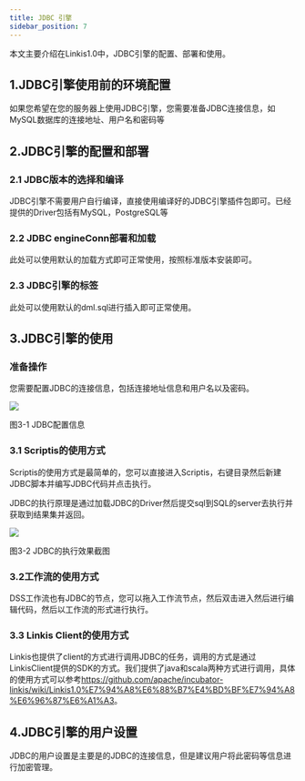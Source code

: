 ```yaml
---
title: JDBC 引擎
sidebar_position: 7
---
```


本文主要介绍在Linkis1.0中，JDBC引擎的配置、部署和使用。

## 1.JDBC引擎使用前的环境配置

如果您希望在您的服务器上使用JDBC引擎，您需要准备JDBC连接信息，如MySQL数据库的连接地址、用户名和密码等

## 2.JDBC引擎的配置和部署

### 2.1 JDBC版本的选择和编译

JDBC引擎不需要用户自行编译，直接使用编译好的JDBC引擎插件包即可。已经提供的Driver包括有MySQL，PostgreSQL等

### 2.2 JDBC engineConn部署和加载

此处可以使用默认的加载方式即可正常使用，按照标准版本安装即可。

### 2.3 JDBC引擎的标签

此处可以使用默认的dml.sql进行插入即可正常使用。

## 3.JDBC引擎的使用

### 准备操作

您需要配置JDBC的连接信息，包括连接地址信息和用户名以及密码。

![](/Images-zh/EngineUsage/jdbc-conf.png)

图3-1 JDBC配置信息

### 3.1 Scriptis的使用方式

Scriptis的使用方式是最简单的，您可以直接进入Scriptis，右键目录然后新建JDBC脚本并编写JDBC代码并点击执行。

JDBC的执行原理是通过加载JDBC的Driver然后提交sql到SQL的server去执行并获取到结果集并返回。

![](/Images-zh/EngineUsage/jdbc-run.png)

图3-2 JDBC的执行效果截图

### 3.2工作流的使用方式

DSS工作流也有JDBC的节点，您可以拖入工作流节点，然后双击进入然后进行编辑代码，然后以工作流的形式进行执行。

### 3.3 Linkis Client的使用方式

Linkis也提供了client的方式进行调用JDBC的任务，调用的方式是通过LinkisClient提供的SDK的方式。我们提供了java和scala两种方式进行调用，具体的使用方式可以参考<https://github.com/apache/incubator-linkis/wiki/Linkis1.0%E7%94%A8%E6%88%B7%E4%BD%BF%E7%94%A8%E6%96%87%E6%A1%A3>。

## 4.JDBC引擎的用户设置

JDBC的用户设置是主要是的JDBC的连接信息，但是建议用户将此密码等信息进行加密管理。
